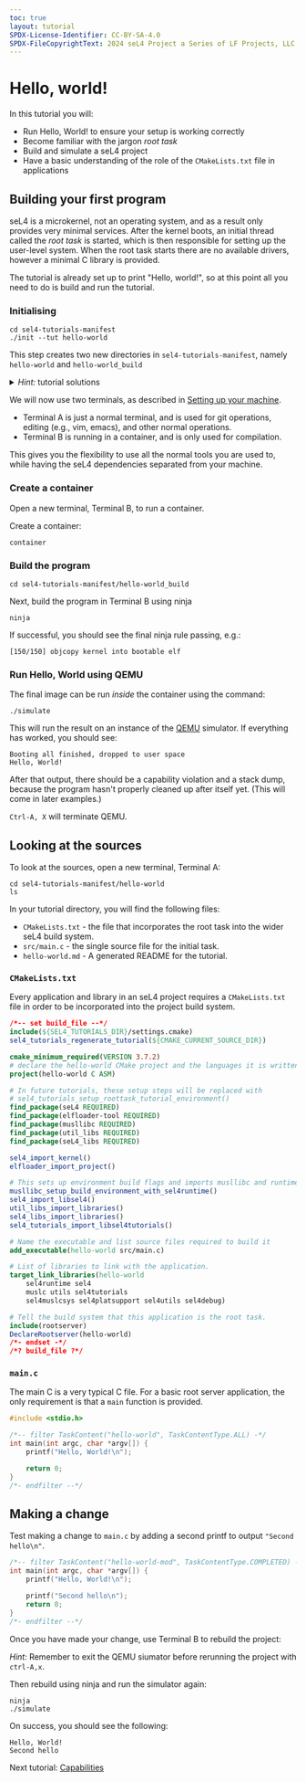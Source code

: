 ```yaml
---
toc: true
layout: tutorial
SPDX-License-Identifier: CC-BY-SA-4.0
SPDX-FileCopyrightText: 2024 seL4 Project a Series of LF Projects, LLC.
---
```



# Hello, world!
In this tutorial you will:
- Run Hello, World! to ensure your setup is working correctly
- Become familiar with the jargon *root task*
- Build and simulate a seL4 project
- Have a basic understanding of the role of the `CMakeLists.txt` file in applications

## Building your first program

seL4 is a microkernel, not an operating system, and as a result only provides very minimal services.
After the kernel boots, an initial thread called the *root task* is started, which is then responsible for
 setting up the user-level system.
When the root task starts there are no available drivers, however a minimal C library is provided.

The tutorial is already set up to print "Hello, world!", so at this point
all you need to do is build and run the tutorial.

### Initialising

```
cd sel4-tutorials-manifest
./init --tut hello-world
```
This step creates two new directories in `sel4-tutorials-manifest`, namely `hello-world` and `hello-world_build`

<details markdown='1'>
<summary style="display:list-item"><em>Hint:</em> tutorial solutions</summary>
<br>
All tutorials come with complete solutions. To get solutions run:

```
./init --solution --tut hello-world
```

This will generate another `hello-world` directory and `hello-world_build` directory, with unique names, e.g. `hello-world44h1po5q` and `hello-world44h1po5q_build`.
</details>

We will now use two terminals, as described in [Setting up your machine](https://docs.sel4.systems/Tutorials/seL4Kernel/setting-up#mapping-a-container).

 - Terminal A is just a normal terminal, and is used for git operations, editing (e.g., vim, emacs), and other normal operations.
 - Terminal B is running in a container, and is only used for compilation.

This gives you the flexibility to use all the normal tools you are used to, while having the seL4 dependencies separated from your machine.

### Create a container
Open a new terminal, Terminal B, to run a container.

Create a container:
```
container
```

### Build the program

```
cd sel4-tutorials-manifest/hello-world_build
```

Next, build the program in Terminal B using ninja

```
ninja
```


If successful, you should see the final ninja rule passing, e.g.:
```
[150/150] objcopy kernel into bootable elf
```



### Run Hello, World using QEMU
The final image can be run *inside* the container using the command:

```
./simulate
```

This will run the result on an instance of the [QEMU](https://www.qemu.org) simulator.
If everything has worked, you should see:

```
Booting all finished, dropped to user space
Hello, World!
```

After that output, there should be a capability violation and a stack dump,
because the program hasn't properly cleaned up after itself yet. (This will come in later examples.)

`Ctrl-A, X` will terminate QEMU.

## Looking at the sources
To look at the sources, open a new terminal, Terminal A:

```
cd sel4-tutorials-manifest/hello-world
ls
```

In your tutorial directory, you will find the following files:
 * `CMakeLists.txt` - the file that incorporates the root task into the wider seL4 build system.
 * `src/main.c` - the single source file for the initial task.
 * `hello-world.md` - A generated README for the tutorial.

### `CMakeLists.txt`

Every application and library in an seL4 project requires a `CMakeLists.txt` file in order to be
 incorporated into the project build system.

```cmake
/*-- set build_file --*/
include(${SEL4_TUTORIALS_DIR}/settings.cmake)
sel4_tutorials_regenerate_tutorial(${CMAKE_CURRENT_SOURCE_DIR})

cmake_minimum_required(VERSION 3.7.2)
# declare the hello-world CMake project and the languages it is written in (just C)
project(hello-world C ASM)

# In future tutorials, these setup steps will be replaced with
# sel4_tutorials_setup_roottask_tutorial_environment()
find_package(seL4 REQUIRED)
find_package(elfloader-tool REQUIRED)
find_package(musllibc REQUIRED)
find_package(util_libs REQUIRED)
find_package(seL4_libs REQUIRED)

sel4_import_kernel()
elfloader_import_project()

# This sets up environment build flags and imports musllibc and runtime libraries.
musllibc_setup_build_environment_with_sel4runtime()
sel4_import_libsel4()
util_libs_import_libraries()
sel4_libs_import_libraries()
sel4_tutorials_import_libsel4tutorials()

# Name the executable and list source files required to build it
add_executable(hello-world src/main.c)

# List of libraries to link with the application.
target_link_libraries(hello-world
    sel4runtime sel4
    muslc utils sel4tutorials
    sel4muslcsys sel4platsupport sel4utils sel4debug)

# Tell the build system that this application is the root task.
include(rootserver)
DeclareRootserver(hello-world)
/*- endset -*/
/*? build_file ?*/
```

### `main.c`
The main C is a very typical C file. For a basic root server application, the only requirement is that
a `main` function is provided.

```c
#include <stdio.h>

/*-- filter TaskContent("hello-world", TaskContentType.ALL) -*/
int main(int argc, char *argv[]) {
    printf("Hello, World!\n");

    return 0;
}
/*- endfilter --*/
```

## Making a change
Test making a change to `main.c` by adding a second printf to output `"Second hello\n"`.

```c
/*-- filter TaskContent("hello-world-mod", TaskContentType.COMPLETED) -*/
int main(int argc, char *argv[]) {
    printf("Hello, World!\n");

    printf("Second hello\n");
    return 0;
}
/*- endfilter --*/
```
Once you have made your change, use Terminal B to rebuild the project:

*Hint:* Remember to exit the QEMU siumator before rerunning the project with `ctrl-A,x`.

Then rebuild using ninja and run the simulator again:
```
ninja
./simulate
```

On success, you should see the following:

```
Hello, World!
Second hello
```

Next tutorial: <a href="capabilities">Capabilities</a>